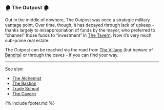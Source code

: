 ### 🏚️ The Outpost 🏚️
Out in the middle of nowhere, The Outpost was once a strategic military vantage point. Over time, though, it has
  decayed through lack of upkeep - thanks largely to misappropriation of funds by the mayor, who preferred to
  “channel” those funds to “investment” in [The Tavern](../tavern/index.md). Now it’s very much sub-prime real estate.

The Outpost can be reached via the road from [The Village](../village_square/index.md) (but beware of [Bandits](bandits.md)) or through the caves - if you can
  find your way.

---

See also:
 - [The Alchemist](../alchemist)
 - [The Bastion](../bastion/bastion.md)
 - [Trade School](../trade_school/index.md)
 - [The Cavern](../cavern/index.md)

{% include footer.md %}